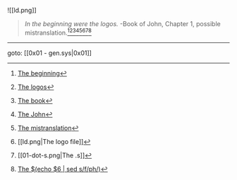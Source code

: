 
![[ld.png]]

> _In the beginning were the logos._
> -Book of John, Chapter 1, possible mistranslation.[^1][^2][^3][^4][^5][^6][^7][^8]

---

goto: [[0x01 - gen.sys|0x01]]


[^1]: [The beginning](https://thedynamiclinker.com/explain/this/book/firmware/logo.s)
[^2]: [The logos](https://en.wikipedia.org/wiki/Logos)
[^3]: [The book](https://thedynamiclinker.com)
[^4]: [The John](https://biblehub.com/mace/john/1.htm)
[^5]: [The mistranslation](https://greekbible.com/john/1/5)
[^6]: [[ld.png|The logo file]]
[^7]: [[01-dot-s.png|The .s]]
[^8]: [The $(echo $6 | sed s/f/ph/)](https://en.wiktionary.org/wiki/logophile)
